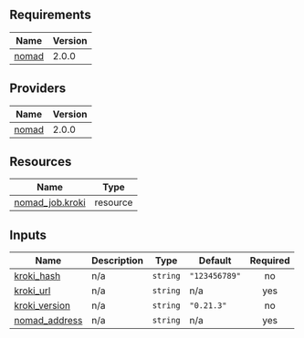 <!-- BEGIN_TF_DOCS -->
## Requirements

| Name | Version |
|------|---------|
| <a name="requirement_nomad"></a> [nomad](#requirement\_nomad) | 2.0.0 |

## Providers

| Name | Version |
|------|---------|
| <a name="provider_nomad"></a> [nomad](#provider\_nomad) | 2.0.0 |

## Resources

| Name | Type |
|------|------|
| [nomad_job.kroki](https://registry.terraform.io/providers/hashicorp/nomad/2.0.0/docs/resources/job) | resource |

## Inputs

| Name | Description | Type | Default | Required |
|------|-------------|------|---------|:--------:|
| <a name="input_kroki_hash"></a> [kroki\_hash](#input\_kroki\_hash) | n/a | `string` | `"123456789"` | no |
| <a name="input_kroki_url"></a> [kroki\_url](#input\_kroki\_url) | n/a | `string` | n/a | yes |
| <a name="input_kroki_version"></a> [kroki\_version](#input\_kroki\_version) | n/a | `string` | `"0.21.3"` | no |
| <a name="input_nomad_address"></a> [nomad\_address](#input\_nomad\_address) | n/a | `string` | n/a | yes |
<!-- END_TF_DOCS -->
